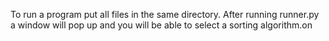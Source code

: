 To run a program put all files in the same directory. After running runner.py a window will pop up and you will be able to select a sorting algorithm.on
